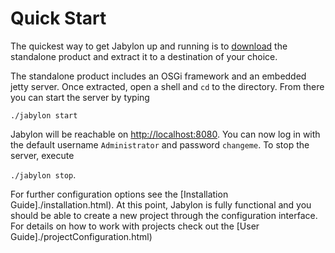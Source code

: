 
# Quick Start

The quickest way to get Jabylon up and running is to  [download](./download.html)  the standalone product and extract it to a destination of your choice.

The standalone product includes an OSGi framework and an embedded jetty server.
Once extracted, open a shell and `cd` to the directory. From there you can start the server by typing

`./jabylon start`

Jabylon will be reachable on [http://localhost:8080](http://localhost:8080).
You can now log in with the default username `Administrator` and password `changeme`.
To stop the server, execute 

`./jabylon stop`.

For further configuration options see the [Installation Guide]./installation.html).
At this point, Jabylon is fully functional and you should be able to create a new project through the configuration interface.
For details on how to work with projects check out the  [User Guide]./projectConfiguration.html)
 

